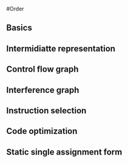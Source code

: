 #Order

## Basics
## Intermidiatte representation
## Control flow graph
## Interference graph
## Instruction selection
## Code optimization
## Static single assignment form
